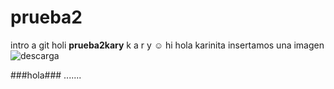 # prueba2
intro a git
holi
**prueba2kary**
k
a
r
y
☺
hi
hola karinita
insertamos una imagen
![descarga](https://user-images.githubusercontent.com/98172386/150620755-6ad6d06f-e308-4849-a014-a14fd5c61585.jpg)


###hola###
.......
